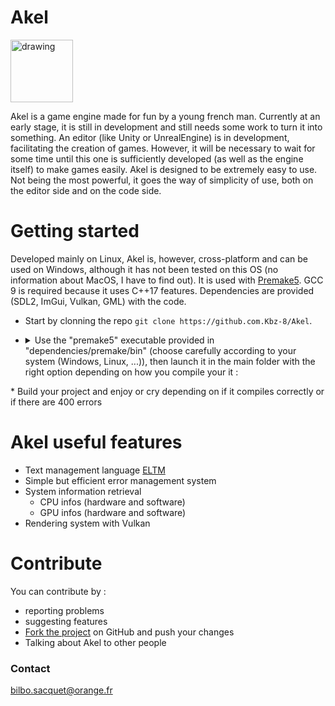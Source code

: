 # Akel

<img src="https://github.com/Kbz-8/Akel/blob/main/src/assets/logo.png" alt="drawing" width="100"/>

Akel is a game engine made for fun by a young french man.
Currently at an early stage, it is still in development and still needs some work to turn it into something.
An editor (like Unity or UnrealEngine) is in development, facilitating the creation of games. However, it will be necessary to wait for some time until this one is sufficiently developed (as well as the engine itself) to make games easily.
Akel is designed to be extremely easy to use. Not being the most powerful, it goes the way of simplicity of use, both on the editor side and on the code side.

# Getting started
Developed mainly on Linux, Akel is, however, cross-platform and can be used on Windows, although it has not been tested on this OS (no information about MacOS, I have to find out). It is used with [Premake5](https://premake.github.io/). GCC 9 is required because it uses C++17 features. Dependencies are provided (SDL2, ImGui, Vulkan, GML) with the code.

* Start by clonning the repo `git clone https://github.com.Kbz-8/Akel`.
* <details> <summary>Use the "premake5" executable provided in "dependencies/premake/bin" (choose carefully according to your system (Windows, Linux, ...)), then launch it in the main folder with the right option depending on how you compile your it :</summary>
    
    Premake5 options | Consequences
    ---------------- | ------------
    vs2019 | Generate Visual Studio 2019 project files
    vs2017 | Generate Visual Studio 2017 project files
    vs2015 | Generate Visual Studio 2015 project files
    vs2013 | Generate Visual Studio 2013 project files
    vs2012 | Generate Visual Studio 2012 project files
    vs2010 | Generate Visual Studio 2010 project files
    vs2008 | Generate Visual Studio 2008 project files
    vs2005 | Generate Visual Studio 2005 project files
    gmake  | Generate GNU Makefiles (This generator is deprecated by gmake2)
    gmake2 | Generate GNU Makefiles (including Cygwin and MinGW)
    xcode4 | XCode projects
    codelite | CodeLite projects
    
</details>
* Build your project and enjoy or cry depending on if it compiles correctly or if there are 400 errors


# Akel useful features
* Text management language [ELTM](https://github.com/Kbz-8/Akel/tree/main/src/Modules/ELTM)
* Simple but efficient error management system 
* System information retrieval
  * CPU infos (hardware and software)
  * GPU infos (hardware and software)
* Rendering system with Vulkan

# Contribute
You can contribute by :
* reporting problems
* suggesting features
* [Fork the project](https://github.com/Kbz-8/Akel/fork) on GitHub and push your changes
* Talking about Akel to other people

### Contact
bilbo.sacquet@orange.fr
